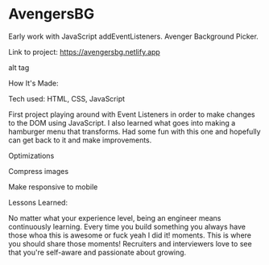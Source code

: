 # AvengersBG
Early work with JavaScript addEventListeners. Avenger Background Picker.

Link to project: https://avengersbg.netlify.app

alt tag

How It's Made:

Tech used: HTML, CSS, JavaScript

First project playing around with Event Listeners in order to make changes to the DOM using JavaScript. I also learned what goes into making a hamburger menu that transforms. Had some fun with this one and hopefully can get back to it and make improvements.

Optimizations

Compress images 

Make responsive to mobile

Lessons Learned:

No matter what your experience level, being an engineer means continuously learning. Every time you build something you always have those whoa this is awesome or fuck yeah I did it! moments. This is where you should share those moments! Recruiters and interviewers love to see that you're self-aware and passionate about growing.

